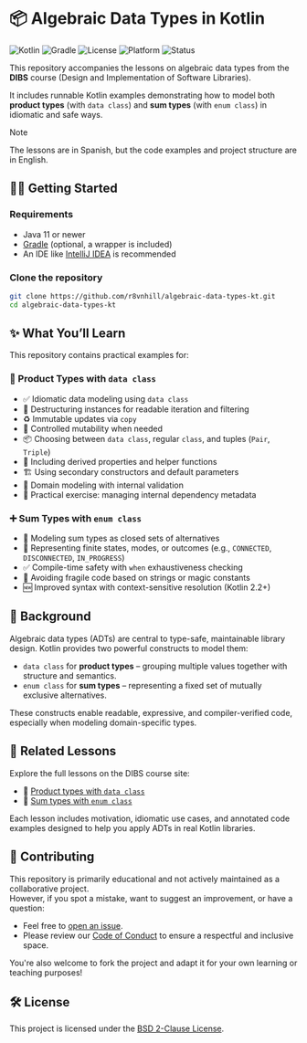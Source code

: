 # 📦 Algebraic Data Types in Kotlin

![Kotlin](https://img.shields.io/badge/kotlin-2.2.0-7F52FF?logo=kotlin)
![Gradle](https://img.shields.io/badge/build%20tool-gradle-02303A?logo=gradle)
![License](https://img.shields.io/badge/license-BSD--2--Clause-blue.svg)
![Platform](https://img.shields.io/badge/platform-JVM-orange)
![Status](https://img.shields.io/badge/status-educational-lightgrey)

This repository accompanies the lessons on algebraic data types from the **DIBS** course (Design and Implementation of Software Libraries).

It includes runnable Kotlin examples demonstrating how to model both **product types** (with `data class`) and **sum types** (with `enum class`) in idiomatic and safe ways.

>[!note]
> The lessons are in Spanish, but the code examples and project structure are in English.

## 🧑‍💻 Getting Started

### Requirements

- Java 11 or newer
- [Gradle](https://gradle.org/) (optional, a wrapper is included)
- An IDE like [IntelliJ IDEA](https://www.jetbrains.com/idea/) is recommended

### Clone the repository

```bash
git clone https://github.com/r8vnhill/algebraic-data-types-kt.git
cd algebraic-data-types-kt
```

## ✨ What You’ll Learn

This repository contains practical examples for:

### 🧩 Product Types with `data class`

* ✅ Idiomatic data modeling using `data class`
* 🧪 Destructuring instances for readable iteration and filtering
* ♻️ Immutable updates via `copy`
* 🔄 Controlled mutability when needed
* 📦 Choosing between `data class`, regular `class`, and tuples (`Pair`, `Triple`)
* 🧠 Including derived properties and helper functions
* 🏗️ Using secondary constructors and default parameters
* 🧰 Domain modeling with internal validation
* 📁 Practical exercise: managing internal dependency metadata

### ➕ Sum Types with `enum class`

* 🔢 Modeling sum types as closed sets of alternatives
* 🧱 Representing finite states, modes, or outcomes (e.g., `CONNECTED`, `DISCONNECTED`, `IN_PROGRESS`)
* ✅ Compile-time safety with `when` exhaustiveness checking
* 🧭 Avoiding fragile code based on strings or magic constants
* 🆕 Improved syntax with context-sensitive resolution (Kotlin 2.2+)

## 🧠 Background

Algebraic data types (ADTs) are central to type-safe, maintainable library design. Kotlin provides two powerful constructs to model them:

* `data class` for **product types** – grouping multiple values together with structure and semantics.
* `enum class` for **sum types** – representing a fixed set of mutually exclusive alternatives.

These constructs enable readable, expressive, and compiler-verified code, especially when modeling domain-specific types.

## 📘 Related Lessons

Explore the full lessons on the DIBS course site:

* 📄 [Product types with `data class`](https://dibs.ravenhill.cl/docs/type-fundamentals/algebraic-data-types/records-2/kt/)
* 📄 [Sum types with `enum class`](https://dibs.ravenhill.cl/docs/type-fundamentals/algebraic-data-types/enums/kt/)

Each lesson includes motivation, idiomatic use cases, and annotated code examples designed to help you apply ADTs in real Kotlin libraries.

## 🤝 Contributing

This repository is primarily educational and not actively maintained as a collaborative project.  
However, if you spot a mistake, want to suggest an improvement, or have a question:

- Feel free to [open an issue](https://github.com/r8vnhill/algebraic-data-types-kt/issues).
- Please review our [Code of Conduct](CODE_OF_CONDUCT.md) to ensure a respectful and inclusive space.

You're also welcome to fork the project and adapt it for your own learning or teaching purposes!

## 🛠 License

This project is licensed under the [BSD 2-Clause License](LICENSE).

